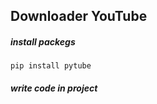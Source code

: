 ## Downloader YouTube 

##### install packegs
```
pip install pytube
```
##### write code in project